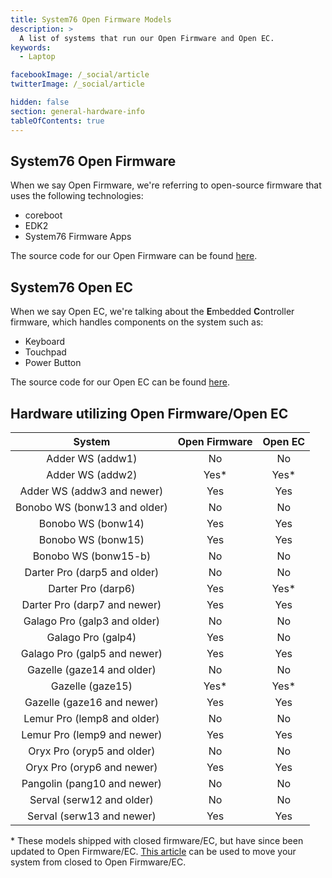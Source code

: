 ```yaml
---
title: System76 Open Firmware Models
description: >
  A list of systems that run our Open Firmware and Open EC.
keywords:
  - Laptop

facebookImage: /_social/article
twitterImage: /_social/article

hidden: false
section: general-hardware-info
tableOfContents: true
---
```


## System76 Open Firmware

When we say Open Firmware, we're referring to open-source firmware that uses the following technologies:

- coreboot
- EDK2
- System76 Firmware Apps

The source code for our Open Firmware can be found [here](https://github.com/system76/firmware-open).

## System76 Open EC

When we say Open EC, we're talking about the **E**mbedded **C**ontroller firmware, which handles components on the system such as:

- Keyboard
- Touchpad
- Power Button

The source code for our Open EC can be found [here](https://github.com/system76/ec).

## Hardware utilizing Open Firmware/Open EC

| System | Open Firmware | Open EC |
|:------:|:-------------:|:-------:|
| Adder WS (addw1) | No | No |
| Adder WS (addw2) | Yes\* | Yes\* |
| Adder WS (addw3 and newer) | Yes | Yes |
| Bonobo WS (bonw13 and older) | No | No |
| Bonobo WS (bonw14) | Yes | Yes |
| Bonobo WS (bonw15) | Yes | Yes |
| Bonobo WS (bonw15-b) | No | No |
| Darter Pro (darp5 and older) | No  | No |
| Darter Pro (darp6) | Yes  | Yes\* |
| Darter Pro (darp7 and newer) | Yes | Yes |
| Galago Pro (galp3 and older) | No | No |
| Galago Pro (galp4) | Yes | No |
| Galago Pro (galp5 and newer) | Yes | Yes |
| Gazelle (gaze14 and older) | No | No |
| Gazelle (gaze15) | Yes\* | Yes\* |
| Gazelle (gaze16 and newer) | Yes | Yes |
| Lemur Pro (lemp8 and older) | No | No |
| Lemur Pro (lemp9 and newer) | Yes | Yes |
| Oryx Pro (oryp5 and older) | No | No |
| Oryx Pro (oryp6 and newer) | Yes | Yes |
| Pangolin (pang10 and newer) | No | No |
| Serval (serw12 and older) | No | No |
| Serval (serw13 and newer) | Yes | Yes |

\* These models shipped with closed firmware/EC, but have since been updated to Open Firmware/EC. [This article](/articles/transition-firmware) can be used to move your system from closed to Open Firmware/EC.
